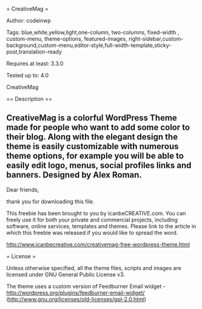 = CreativeMag =

Author: codeinwp

Tags: blue,white,yellow,light,one-column, two-columns, fixed-width , custom-menu, theme-options, featured-images, right-sidebar,custom-background,custom-menu,editor-style,full-width-template,sticky-post,translation-ready

Requires at least:	3.3.0

Tested up to:		4.0

CreativeMag

== Description ==

CreativeMag is a colorful WordPress Theme made for people who want to add some color to their blog.
Along with the elegant design the theme is easily customizable with numerous theme options, for example you will 
be able to easily edit logo, menus, social profiles links and banners. 
Designed by Alex Roman.
------------------

Dear friends,

thank you for downloading this file.

This freebie has been brought to you by icanbeCREATIVE.com.
You can freely use it for both your private and commercial projects, including software, online services, templates and themes.
Please link to the article in which this freebie was released if you would like to spread the word.

http://www.icanbecreative.com/creativemag-free-wordpress-theme.html

= License =

Unless otherwise specified, all the theme files, scripts and images are licensed under GNU General Public License v3.

The theme uses a custom version of  Feedburner Email widget - http://wordpress.org/plugins/feedburner-email-widget/ (http://www.gnu.org/licenses/old-licenses/gpl-2.0.html) 
